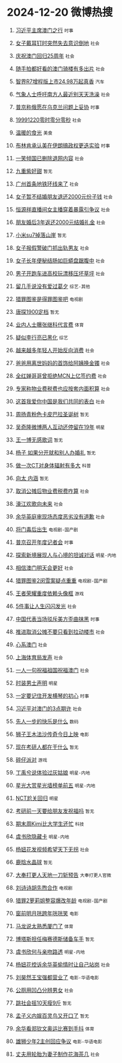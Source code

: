 # 2024-12-20 微博热搜 
1. [习近平主席澳门之行](https://m.weibo.cn/search?containerid=100103type%3D1%26t%3D10%26q%3D%23%E4%B9%A0%E8%BF%91%E5%B9%B3%E4%B8%BB%E5%B8%AD%E6%BE%B3%E9%97%A8%E4%B9%8B%E8%A1%8C%23&stream_entry_id=51&isnewpage=1&extparam=seat%3D1%26pos%3D0%26q%3D%2523%25E4%25B9%25A0%25E8%25BF%2591%25E5%25B9%25B3%25E4%25B8%25BB%25E5%25B8%25AD%25E6%25BE%25B3%25E9%2597%25A8%25E4%25B9%258B%25E8%25A1%258C%2523%26dgr%3D0%26filter_type%3Drealtimehot%26stream_entry_id%3D51%26c_type%3D51%26cate%3D10103%26display_time%3D1734642300%26pre_seqid%3D17346423001190388211969) `时事` 

2. [女子戴耳钉时突然失去意识倒地](https://m.weibo.cn/search?containerid=100103type%3D1%26t%3D10%26q%3D%23%E5%A5%B3%E5%AD%90%E6%88%B4%E8%80%B3%E9%92%89%E6%97%B6%E7%AA%81%E7%84%B6%E5%A4%B1%E5%8E%BB%E6%84%8F%E8%AF%86%E5%80%92%E5%9C%B0%23&stream_entry_id=31&isnewpage=1&extparam=seat%3D1%26cate%3D5001%26realpos%3D1%26stream_entry_id%3D31%26flag%3D2%26lcate%3D5001%26q%3D%2523%25E5%25A5%25B3%25E5%25AD%2590%25E6%2588%25B4%25E8%2580%25B3%25E9%2592%2589%25E6%2597%25B6%25E7%25AA%2581%25E7%2584%25B6%25E5%25A4%25B1%25E5%258E%25BB%25E6%2584%258F%25E8%25AF%2586%25E5%2580%2592%25E5%259C%25B0%2523%26dgr%3D0%26filter_type%3Drealtimehot%26pos%3D0%26c_type%3D31%26band_rank%3D1%26display_time%3D1734642300%26pre_seqid%3D17346423001190388211969) `社会` 

3. [庆祝澳门回归25周年](https://m.weibo.cn/search?containerid=100103type%3D1%26t%3D10%26q%3D%23%E5%BA%86%E7%A5%9D%E6%BE%B3%E9%97%A8%E5%9B%9E%E5%BD%9225%E5%91%A8%E5%B9%B4%23&stream_entry_id=31&isnewpage=1&extparam=seat%3D1%26cate%3D5001%26realpos%3D2%26stream_entry_id%3D31%26flag%3D0%26lcate%3D5001%26q%3D%2523%25E5%25BA%2586%25E7%25A5%259D%25E6%25BE%25B3%25E9%2597%25A8%25E5%259B%259E%25E5%25BD%259225%25E5%2591%25A8%25E5%25B9%25B4%2523%26dgr%3D0%26filter_type%3Drealtimehot%26pos%3D1%26c_type%3D31%26band_rank%3D2%26display_time%3D1734642300%26pre_seqid%3D17346423001190388211969) `社会` 

4. [随手拍都好看的澳门骑楼有多出片](https://m.weibo.cn/search?containerid=100103type%3D1%26t%3D10%26q%3D%23%E9%9A%8F%E6%89%8B%E6%8B%8D%E9%83%BD%E5%A5%BD%E7%9C%8B%E7%9A%84%E6%BE%B3%E9%97%A8%E9%AA%91%E6%A5%BC%E6%9C%89%E5%A4%9A%E5%87%BA%E7%89%87%23&stream_entry_id=31&isnewpage=1&extparam=seat%3D1%26cate%3D5001%26realpos%3D3%26stream_entry_id%3D31%26flag%3D0%26lcate%3D5001%26q%3D%2523%25E9%259A%258F%25E6%2589%258B%25E6%258B%258D%25E9%2583%25BD%25E5%25A5%25BD%25E7%259C%258B%25E7%259A%2584%25E6%25BE%25B3%25E9%2597%25A8%25E9%25AA%2591%25E6%25A5%25BC%25E6%259C%2589%25E5%25A4%259A%25E5%2587%25BA%25E7%2589%2587%2523%26dgr%3D0%26filter_type%3Drealtimehot%26pos%3D2%26c_type%3D31%26band_rank%3D3%26display_time%3D1734642300%26pre_seqid%3D17346423001190388211969) `社会` 

5. [智界R7增程版上市24.98万起真香](https://m.weibo.cn/search?containerid=100103type%3D1%26t%3D10%26q%3D%23%E6%99%BA%E7%95%8CR7%E5%A2%9E%E7%A8%8B%E7%89%88%E4%B8%8A%E5%B8%8224.98%E4%B8%87%E8%B5%B7%E7%9C%9F%E9%A6%99%23&stream_entry_id=31&isnewpage=1&extparam=seat%3D1%26cate%3D5001%26stream_entry_id%3D31%26pos%3D3%26lcate%3D5001%26topic_ad%3D1%26filter_type%3Drealtimehot%26q%3D%2523%25E6%2599%25BA%25E7%2595%258CR7%25E5%25A2%259E%25E7%25A8%258B%25E7%2589%2588%25E4%25B8%258A%25E5%25B8%258224.98%25E4%25B8%2587%25E8%25B5%25B7%25E7%259C%259F%25E9%25A6%2599%2523%26dgr%3D0%26is_ad_pos%3D1%26adid%3D269317%26c_type%3D31%26band_rank%3D4%26display_time%3D1734642300%26pre_seqid%3D17346423001190388211969) `汽车` 

6. [气象人士呼吁南方人最近别天天洗澡](https://m.weibo.cn/search?containerid=100103type%3D1%26t%3D10%26q%3D%23%E6%B0%94%E8%B1%A1%E4%BA%BA%E5%A3%AB%E5%91%BC%E5%90%81%E5%8D%97%E6%96%B9%E4%BA%BA%E6%9C%80%E8%BF%91%E5%88%AB%E5%A4%A9%E5%A4%A9%E6%B4%97%E6%BE%A1%23&stream_entry_id=31&isnewpage=1&extparam=seat%3D1%26cate%3D5001%26realpos%3D4%26stream_entry_id%3D31%26flag%3D0%26lcate%3D5001%26q%3D%2523%25E6%25B0%2594%25E8%25B1%25A1%25E4%25BA%25BA%25E5%25A3%25AB%25E5%2591%25BC%25E5%2590%2581%25E5%258D%2597%25E6%2596%25B9%25E4%25BA%25BA%25E6%259C%2580%25E8%25BF%2591%25E5%2588%25AB%25E5%25A4%25A9%25E5%25A4%25A9%25E6%25B4%2597%25E6%25BE%25A1%2523%26dgr%3D0%26filter_type%3Drealtimehot%26pos%3D4%26c_type%3D31%26band_rank%3D4%26display_time%3D1734642300%26pre_seqid%3D17346423001190388211969) `社会` 

7. [普京称俄愿在乌克兰问题上妥协](https://m.weibo.cn/search?containerid=100103type%3D1%26t%3D10%26q%3D%23%E6%99%AE%E4%BA%AC%E7%A7%B0%E4%BF%84%E6%84%BF%E5%9C%A8%E4%B9%8C%E5%85%8B%E5%85%B0%E9%97%AE%E9%A2%98%E4%B8%8A%E5%A6%A5%E5%8D%8F%23&stream_entry_id=31&isnewpage=1&extparam=seat%3D1%26cate%3D5001%26realpos%3D5%26stream_entry_id%3D31%26flag%3D0%26lcate%3D5001%26q%3D%2523%25E6%2599%25AE%25E4%25BA%25AC%25E7%25A7%25B0%25E4%25BF%2584%25E6%2584%25BF%25E5%259C%25A8%25E4%25B9%258C%25E5%2585%258B%25E5%2585%25B0%25E9%2597%25AE%25E9%25A2%2598%25E4%25B8%258A%25E5%25A6%25A5%25E5%258D%258F%2523%26dgr%3D0%26filter_type%3Drealtimehot%26pos%3D5%26c_type%3D31%26band_rank%3D5%26display_time%3D1734642300%26pre_seqid%3D17346423001190388211969) `时事` 

8. [19991220零时零分零秒](https://m.weibo.cn/search?containerid=100103type%3D1%26t%3D10%26q%3D%2319991220%E9%9B%B6%E6%97%B6%E9%9B%B6%E5%88%86%E9%9B%B6%E7%A7%92%23&stream_entry_id=31&isnewpage=1&extparam=seat%3D1%26cate%3D5001%26realpos%3D6%26stream_entry_id%3D31%26flag%3D0%26lcate%3D5001%26q%3D%252319991220%25E9%259B%25B6%25E6%2597%25B6%25E9%259B%25B6%25E5%2588%2586%25E9%259B%25B6%25E7%25A7%2592%2523%26dgr%3D0%26filter_type%3Drealtimehot%26pos%3D6%26c_type%3D31%26band_rank%3D6%26display_time%3D1734642300%26pre_seqid%3D17346423001190388211969) `社会` 

9. [温暖的食光](https://m.weibo.cn/search?containerid=100103type%3D1%26t%3D10%26q%3D%23%E6%B8%A9%E6%9A%96%E7%9A%84%E9%A3%9F%E5%85%89%23&stream_entry_id=31&isnewpage=1&extparam=seat%3D1%26cate%3D5001%26stream_entry_id%3D31%26pos%3D7%26lcate%3D5001%26topic_ad%3D1%26filter_type%3Drealtimehot%26q%3D%2523%25E6%25B8%25A9%25E6%259A%2596%25E7%259A%2584%25E9%25A3%259F%25E5%2585%2589%2523%26dgr%3D0%26is_ad_pos%3D1%26adid%3D269122%26c_type%3D31%26band_rank%3D7%26display_time%3D1734642300%26pre_seqid%3D17346423001190388211969) `美食` 

10. [布林肯承认美在伊朗搞政权更迭实验](https://m.weibo.cn/search?containerid=100103type%3D1%26t%3D10%26q%3D%23%E5%B8%83%E6%9E%97%E8%82%AF%E6%89%BF%E8%AE%A4%E7%BE%8E%E5%9C%A8%E4%BC%8A%E6%9C%97%E6%90%9E%E6%94%BF%E6%9D%83%E6%9B%B4%E8%BF%AD%E5%AE%9E%E9%AA%8C%23&stream_entry_id=31&isnewpage=1&extparam=seat%3D1%26cate%3D5001%26realpos%3D7%26stream_entry_id%3D31%26flag%3D1%26lcate%3D5001%26q%3D%2523%25E5%25B8%2583%25E6%259E%2597%25E8%2582%25AF%25E6%2589%25BF%25E8%25AE%25A4%25E7%25BE%258E%25E5%259C%25A8%25E4%25BC%258A%25E6%259C%2597%25E6%2590%259E%25E6%2594%25BF%25E6%259D%2583%25E6%259B%25B4%25E8%25BF%25AD%25E5%25AE%259E%25E9%25AA%258C%2523%26dgr%3D0%26filter_type%3Drealtimehot%26pos%3D8%26c_type%3D31%26band_rank%3D7%26display_time%3D1734642300%26pre_seqid%3D17346423001190388211969) `时事` 

11. [一笑倾国已删除退网内容](https://m.weibo.cn/search?containerid=100103type%3D1%26t%3D10%26q%3D%23%E4%B8%80%E7%AC%91%E5%80%BE%E5%9B%BD%E5%B7%B2%E5%88%A0%E9%99%A4%E9%80%80%E7%BD%91%E5%86%85%E5%AE%B9%23&stream_entry_id=31&isnewpage=1&extparam=seat%3D1%26cate%3D5001%26realpos%3D8%26stream_entry_id%3D31%26flag%3D2%26lcate%3D5001%26q%3D%2523%25E4%25B8%2580%25E7%25AC%2591%25E5%2580%25BE%25E5%259B%25BD%25E5%25B7%25B2%25E5%2588%25A0%25E9%2599%25A4%25E9%2580%2580%25E7%25BD%2591%25E5%2586%2585%25E5%25AE%25B9%2523%26dgr%3D0%26filter_type%3Drealtimehot%26pos%3D9%26c_type%3D31%26band_rank%3D8%26display_time%3D1734642300%26pre_seqid%3D17346423001190388211969) `社会` 

12. [九重紫好甜](https://m.weibo.cn/search?containerid=100103type%3D1%26t%3D10%26q%3D%E4%B9%9D%E9%87%8D%E7%B4%AB%E5%A5%BD%E7%94%9C&stream_entry_id=31&isnewpage=1&extparam=seat%3D1%26cate%3D5001%26realpos%3D9%26stream_entry_id%3D31%26flag%3D0%26lcate%3D5001%26q%3D%25E4%25B9%259D%25E9%2587%258D%25E7%25B4%25AB%25E5%25A5%25BD%25E7%2594%259C%26dgr%3D0%26filter_type%3Drealtimehot%26pos%3D10%26c_type%3D31%26band_rank%3D9%26display_time%3D1734642300%26pre_seqid%3D17346423001190388211969) `暂无` 

13. [广州首条地铁环线来了](https://m.weibo.cn/search?containerid=100103type%3D1%26t%3D10%26q%3D%23%E5%B9%BF%E5%B7%9E%E9%A6%96%E6%9D%A1%E5%9C%B0%E9%93%81%E7%8E%AF%E7%BA%BF%E6%9D%A5%E4%BA%86%23&stream_entry_id=31&isnewpage=1&extparam=seat%3D1%26cate%3D5001%26realpos%3D10%26stream_entry_id%3D31%26flag%3D1%26lcate%3D5001%26q%3D%2523%25E5%25B9%25BF%25E5%25B7%259E%25E9%25A6%2596%25E6%259D%25A1%25E5%259C%25B0%25E9%2593%2581%25E7%258E%25AF%25E7%25BA%25BF%25E6%259D%25A5%25E4%25BA%2586%2523%26dgr%3D0%26filter_type%3Drealtimehot%26pos%3D11%26c_type%3D31%26band_rank%3D10%26display_time%3D1734642300%26pre_seqid%3D17346423001190388211969) `社会` 

14. [女子暂不结婚朋友退还2000元份子钱](https://m.weibo.cn/search?containerid=100103type%3D1%26t%3D10%26q%3D%23%E5%A5%B3%E5%AD%90%E6%9A%82%E4%B8%8D%E7%BB%93%E5%A9%9A%E6%9C%8B%E5%8F%8B%E9%80%80%E8%BF%982000%E5%85%83%E4%BB%BD%E5%AD%90%E9%92%B1%23&stream_entry_id=31&isnewpage=1&extparam=seat%3D1%26cate%3D5001%26realpos%3D11%26stream_entry_id%3D31%26flag%3D0%26lcate%3D5001%26q%3D%2523%25E5%25A5%25B3%25E5%25AD%2590%25E6%259A%2582%25E4%25B8%258D%25E7%25BB%2593%25E5%25A9%259A%25E6%259C%258B%25E5%258F%258B%25E9%2580%2580%25E8%25BF%25982000%25E5%2585%2583%25E4%25BB%25BD%25E5%25AD%2590%25E9%2592%25B1%2523%26dgr%3D0%26filter_type%3Drealtimehot%26pos%3D12%26c_type%3D31%26band_rank%3D11%26display_time%3D1734642300%26pre_seqid%3D17346423001190388211969) `社会` 

15. [恒源祥直播间女主播穿着暴露引争议](https://m.weibo.cn/search?containerid=100103type%3D1%26t%3D10%26q%3D%23%E6%81%92%E6%BA%90%E7%A5%A5%E7%9B%B4%E6%92%AD%E9%97%B4%E5%A5%B3%E4%B8%BB%E6%92%AD%E7%A9%BF%E7%9D%80%E6%9A%B4%E9%9C%B2%E5%BC%95%E4%BA%89%E8%AE%AE%23&stream_entry_id=31&isnewpage=1&extparam=seat%3D1%26cate%3D5001%26realpos%3D12%26stream_entry_id%3D31%26flag%3D0%26lcate%3D5001%26q%3D%2523%25E6%2581%2592%25E6%25BA%2590%25E7%25A5%25A5%25E7%259B%25B4%25E6%2592%25AD%25E9%2597%25B4%25E5%25A5%25B3%25E4%25B8%25BB%25E6%2592%25AD%25E7%25A9%25BF%25E7%259D%2580%25E6%259A%25B4%25E9%259C%25B2%25E5%25BC%2595%25E4%25BA%2589%25E8%25AE%25AE%2523%26dgr%3D0%26filter_type%3Drealtimehot%26pos%3D13%26c_type%3D31%26band_rank%3D12%26display_time%3D1734642300%26pre_seqid%3D17346423001190388211969) `社会` 

16. [朋友婚后3年返还2000元结婚礼金](https://m.weibo.cn/search?containerid=100103type%3D1%26t%3D10%26q%3D%23%E6%9C%8B%E5%8F%8B%E5%A9%9A%E5%90%8E3%E5%B9%B4%E8%BF%94%E8%BF%982000%E5%85%83%E7%BB%93%E5%A9%9A%E7%A4%BC%E9%87%91%23&stream_entry_id=31&isnewpage=1&extparam=seat%3D1%26cate%3D5001%26realpos%3D13%26stream_entry_id%3D31%26flag%3D0%26lcate%3D5001%26q%3D%2523%25E6%259C%258B%25E5%258F%258B%25E5%25A9%259A%25E5%2590%258E3%25E5%25B9%25B4%25E8%25BF%2594%25E8%25BF%25982000%25E5%2585%2583%25E7%25BB%2593%25E5%25A9%259A%25E7%25A4%25BC%25E9%2587%2591%2523%26dgr%3D0%26filter_type%3Drealtimehot%26pos%3D14%26c_type%3D31%26band_rank%3D13%26display_time%3D1734642300%26pre_seqid%3D17346423001190388211969) `社会` 

17. [小米su7掉落山崖](https://m.weibo.cn/search?containerid=100103type%3D1%26t%3D10%26q%3D%E5%B0%8F%E7%B1%B3su7%E6%8E%89%E8%90%BD%E5%B1%B1%E5%B4%96&stream_entry_id=31&isnewpage=1&extparam=seat%3D1%26cate%3D5001%26realpos%3D14%26stream_entry_id%3D31%26flag%3D0%26lcate%3D5001%26q%3D%25E5%25B0%258F%25E7%25B1%25B3su7%25E6%258E%2589%25E8%2590%25BD%25E5%25B1%25B1%25E5%25B4%2596%26dgr%3D0%26filter_type%3Drealtimehot%26pos%3D15%26c_type%3D31%26band_rank%3D14%26display_time%3D1734642300%26pre_seqid%3D17346423001190388211969) `暂无` 

18. [女子报假警破门抓出轨男友](https://m.weibo.cn/search?containerid=100103type%3D1%26t%3D10%26q%3D%23%E5%A5%B3%E5%AD%90%E6%8A%A5%E5%81%87%E8%AD%A6%E7%A0%B4%E9%97%A8%E6%8A%93%E5%87%BA%E8%BD%A8%E7%94%B7%E5%8F%8B%23&stream_entry_id=31&isnewpage=1&extparam=seat%3D1%26cate%3D5001%26realpos%3D15%26stream_entry_id%3D31%26flag%3D0%26lcate%3D5001%26q%3D%2523%25E5%25A5%25B3%25E5%25AD%2590%25E6%258A%25A5%25E5%2581%2587%25E8%25AD%25A6%25E7%25A0%25B4%25E9%2597%25A8%25E6%258A%2593%25E5%2587%25BA%25E8%25BD%25A8%25E7%2594%25B7%25E5%258F%258B%2523%26dgr%3D0%26filter_type%3Drealtimehot%26pos%3D16%26c_type%3D31%26band_rank%3D15%26display_time%3D1734642300%26pre_seqid%3D17346423001190388211969) `社会` 

19. [女子长年便秘结肠如巨蟒盘踞腹中](https://m.weibo.cn/search?containerid=100103type%3D1%26t%3D10%26q%3D%23%E5%A5%B3%E5%AD%90%E9%95%BF%E5%B9%B4%E4%BE%BF%E7%A7%98%E7%BB%93%E8%82%A0%E5%A6%82%E5%B7%A8%E8%9F%92%E7%9B%98%E8%B8%9E%E8%85%B9%E4%B8%AD%23&stream_entry_id=31&isnewpage=1&extparam=seat%3D1%26cate%3D5001%26realpos%3D16%26stream_entry_id%3D31%26flag%3D0%26lcate%3D5001%26q%3D%2523%25E5%25A5%25B3%25E5%25AD%2590%25E9%2595%25BF%25E5%25B9%25B4%25E4%25BE%25BF%25E7%25A7%2598%25E7%25BB%2593%25E8%2582%25A0%25E5%25A6%2582%25E5%25B7%25A8%25E8%259F%2592%25E7%259B%2598%25E8%25B8%259E%25E8%2585%25B9%25E4%25B8%25AD%2523%26dgr%3D0%26filter_type%3Drealtimehot%26pos%3D17%26c_type%3D31%26band_rank%3D16%26display_time%3D1734642300%26pre_seqid%3D17346423001190388211969) `社会` 

20. [男子开跑车进高校玩漂移压坏草坪](https://m.weibo.cn/search?containerid=100103type%3D1%26t%3D10%26q%3D%23%E7%94%B7%E5%AD%90%E5%BC%80%E8%B7%91%E8%BD%A6%E8%BF%9B%E9%AB%98%E6%A0%A1%E7%8E%A9%E6%BC%82%E7%A7%BB%E5%8E%8B%E5%9D%8F%E8%8D%89%E5%9D%AA%23&stream_entry_id=31&isnewpage=1&extparam=seat%3D1%26cate%3D5001%26realpos%3D17%26stream_entry_id%3D31%26flag%3D0%26lcate%3D5001%26q%3D%2523%25E7%2594%25B7%25E5%25AD%2590%25E5%25BC%2580%25E8%25B7%2591%25E8%25BD%25A6%25E8%25BF%259B%25E9%25AB%2598%25E6%25A0%25A1%25E7%258E%25A9%25E6%25BC%2582%25E7%25A7%25BB%25E5%258E%258B%25E5%259D%258F%25E8%258D%2589%25E5%259D%25AA%2523%26dgr%3D0%26filter_type%3Drealtimehot%26pos%3D18%26c_type%3D31%26band_rank%3D17%26display_time%3D1734642300%26pre_seqid%3D17346423001190388211969) `社会` 

21. [留几手说没有爱过葛夕](https://m.weibo.cn/search?containerid=100103type%3D1%26t%3D10%26q%3D%23%E7%95%99%E5%87%A0%E6%89%8B%E8%AF%B4%E6%B2%A1%E6%9C%89%E7%88%B1%E8%BF%87%E8%91%9B%E5%A4%95%23&stream_entry_id=31&isnewpage=1&extparam=seat%3D1%26cate%3D5001%26realpos%3D18%26stream_entry_id%3D31%26flag%3D0%26lcate%3D5001%26q%3D%2523%25E7%2595%2599%25E5%2587%25A0%25E6%2589%258B%25E8%25AF%25B4%25E6%25B2%25A1%25E6%259C%2589%25E7%2588%25B1%25E8%25BF%2587%25E8%2591%259B%25E5%25A4%2595%2523%26dgr%3D0%26filter_type%3Drealtimehot%26pos%3D19%26c_type%3D31%26band_rank%3D18%26display_time%3D1734642300%26pre_seqid%3D17346423001190388211969) `综艺-其他` 

22. [猎罪图鉴是得罪图鉴吧](https://m.weibo.cn/search?containerid=100103type%3D1%26t%3D10%26q%3D%E7%8C%8E%E7%BD%AA%E5%9B%BE%E9%89%B4%E6%98%AF%E5%BE%97%E7%BD%AA%E5%9B%BE%E9%89%B4%E5%90%A7&stream_entry_id=31&isnewpage=1&extparam=seat%3D1%26cate%3D5001%26realpos%3D19%26stream_entry_id%3D31%26flag%3D0%26lcate%3D5001%26q%3D%25E7%258C%258E%25E7%25BD%25AA%25E5%259B%25BE%25E9%2589%25B4%25E6%2598%25AF%25E5%25BE%2597%25E7%25BD%25AA%25E5%259B%25BE%25E9%2589%25B4%25E5%2590%25A7%26dgr%3D0%26filter_type%3Drealtimehot%26pos%3D20%26c_type%3D31%26band_rank%3D19%26display_time%3D1734642300%26pre_seqid%3D17346423001190388211969) `电视剧` 

23. [唐探1900定档](https://m.weibo.cn/search?containerid=100103type%3D1%26t%3D10%26q%3D%E5%94%90%E6%8E%A21900%E5%AE%9A%E6%A1%A3&stream_entry_id=31&isnewpage=1&extparam=seat%3D1%26cate%3D5001%26realpos%3D20%26stream_entry_id%3D31%26flag%3D0%26lcate%3D5001%26q%3D%25E5%2594%2590%25E6%258E%25A21900%25E5%25AE%259A%25E6%25A1%25A3%26dgr%3D0%26filter_type%3Drealtimehot%26pos%3D21%26c_type%3D31%26band_rank%3D20%26display_time%3D1734642300%26pre_seqid%3D17346423001190388211969) `暂无` 

24. [业内人士曝张继科代言费](https://m.weibo.cn/search?containerid=100103type%3D1%26t%3D10%26q%3D%23%E4%B8%9A%E5%86%85%E4%BA%BA%E5%A3%AB%E6%9B%9D%E5%BC%A0%E7%BB%A7%E7%A7%91%E4%BB%A3%E8%A8%80%E8%B4%B9%23&stream_entry_id=31&isnewpage=1&extparam=seat%3D1%26cate%3D5001%26realpos%3D21%26stream_entry_id%3D31%26flag%3D2%26lcate%3D5001%26q%3D%2523%25E4%25B8%259A%25E5%2586%2585%25E4%25BA%25BA%25E5%25A3%25AB%25E6%259B%259D%25E5%25BC%25A0%25E7%25BB%25A7%25E7%25A7%2591%25E4%25BB%25A3%25E8%25A8%2580%25E8%25B4%25B9%2523%26dgr%3D0%26filter_type%3Drealtimehot%26pos%3D22%26c_type%3D31%26band_rank%3D21%26display_time%3D1734642300%26pre_seqid%3D17346423001190388211969) `体育` 

25. [疑似李行亮已黑化](https://m.weibo.cn/search?containerid=100103type%3D1%26t%3D10%26q%3D%23%E7%96%91%E4%BC%BC%E6%9D%8E%E8%A1%8C%E4%BA%AE%E5%B7%B2%E9%BB%91%E5%8C%96%23&stream_entry_id=31&isnewpage=1&extparam=seat%3D1%26cate%3D5001%26realpos%3D22%26stream_entry_id%3D31%26flag%3D2%26lcate%3D5001%26q%3D%2523%25E7%2596%2591%25E4%25BC%25BC%25E6%259D%258E%25E8%25A1%258C%25E4%25BA%25AE%25E5%25B7%25B2%25E9%25BB%2591%25E5%258C%2596%2523%26dgr%3D0%26filter_type%3Drealtimehot%26pos%3D23%26c_type%3D31%26band_rank%3D22%26display_time%3D1734642300%26pre_seqid%3D17346423001190388211969) `综艺` 

26. [越来越多年轻人开始反向消费](https://m.weibo.cn/search?containerid=100103type%3D1%26t%3D10%26q%3D%23%E8%B6%8A%E6%9D%A5%E8%B6%8A%E5%A4%9A%E5%B9%B4%E8%BD%BB%E4%BA%BA%E5%BC%80%E5%A7%8B%E5%8F%8D%E5%90%91%E6%B6%88%E8%B4%B9%23&stream_entry_id=31&isnewpage=1&extparam=seat%3D1%26cate%3D5001%26realpos%3D23%26stream_entry_id%3D31%26flag%3D0%26lcate%3D5001%26q%3D%2523%25E8%25B6%258A%25E6%259D%25A5%25E8%25B6%258A%25E5%25A4%259A%25E5%25B9%25B4%25E8%25BD%25BB%25E4%25BA%25BA%25E5%25BC%2580%25E5%25A7%258B%25E5%258F%258D%25E5%2590%2591%25E6%25B6%2588%25E8%25B4%25B9%2523%26dgr%3D0%26filter_type%3Drealtimehot%26pos%3D24%26c_type%3D31%26band_rank%3D23%26display_time%3D1734642300%26pre_seqid%3D17346423001190388211969) `社会` 

27. [爸爸用离世妈妈的首饰给阿姨换金镯](https://m.weibo.cn/search?containerid=100103type%3D1%26t%3D10%26q%3D%23%E7%88%B8%E7%88%B8%E7%94%A8%E7%A6%BB%E4%B8%96%E5%A6%88%E5%A6%88%E7%9A%84%E9%A6%96%E9%A5%B0%E7%BB%99%E9%98%BF%E5%A7%A8%E6%8D%A2%E9%87%91%E9%95%AF%23&stream_entry_id=31&isnewpage=1&extparam=seat%3D1%26cate%3D5001%26realpos%3D24%26stream_entry_id%3D31%26flag%3D0%26lcate%3D5001%26q%3D%2523%25E7%2588%25B8%25E7%2588%25B8%25E7%2594%25A8%25E7%25A6%25BB%25E4%25B8%2596%25E5%25A6%2588%25E5%25A6%2588%25E7%259A%2584%25E9%25A6%2596%25E9%25A5%25B0%25E7%25BB%2599%25E9%2598%25BF%25E5%25A7%25A8%25E6%258D%25A2%25E9%2587%2591%25E9%2595%25AF%2523%26dgr%3D0%26filter_type%3Drealtimehot%26pos%3D25%26c_type%3D31%26band_rank%3D24%26display_time%3D1734642300%26pre_seqid%3D17346423001190388211969) `社会` 

28. [全红婵哥哥曾拒绝MCN上亿签约费](https://m.weibo.cn/search?containerid=100103type%3D1%26t%3D10%26q%3D%23%E5%85%A8%E7%BA%A2%E5%A9%B5%E5%93%A5%E5%93%A5%E6%9B%BE%E6%8B%92%E7%BB%9DMCN%E4%B8%8A%E4%BA%BF%E7%AD%BE%E7%BA%A6%E8%B4%B9%23&stream_entry_id=31&isnewpage=1&extparam=seat%3D1%26cate%3D5001%26realpos%3D25%26stream_entry_id%3D31%26flag%3D0%26lcate%3D5001%26q%3D%2523%25E5%2585%25A8%25E7%25BA%25A2%25E5%25A9%25B5%25E5%2593%25A5%25E5%2593%25A5%25E6%259B%25BE%25E6%258B%2592%25E7%25BB%259DMCN%25E4%25B8%258A%25E4%25BA%25BF%25E7%25AD%25BE%25E7%25BA%25A6%25E8%25B4%25B9%2523%26dgr%3D0%26filter_type%3Drealtimehot%26pos%3D26%26c_type%3D31%26band_rank%3D25%26display_time%3D1734642300%26pre_seqid%3D17346423001190388211969) `社会` 

29. [专家称物业费税费也应按套内面积算](https://m.weibo.cn/search?containerid=100103type%3D1%26t%3D10%26q%3D%23%E4%B8%93%E5%AE%B6%E7%A7%B0%E7%89%A9%E4%B8%9A%E8%B4%B9%E7%A8%8E%E8%B4%B9%E4%B9%9F%E5%BA%94%E6%8C%89%E5%A5%97%E5%86%85%E9%9D%A2%E7%A7%AF%E7%AE%97%23&stream_entry_id=31&isnewpage=1&extparam=seat%3D1%26cate%3D5001%26realpos%3D26%26stream_entry_id%3D31%26flag%3D0%26lcate%3D5001%26q%3D%2523%25E4%25B8%2593%25E5%25AE%25B6%25E7%25A7%25B0%25E7%2589%25A9%25E4%25B8%259A%25E8%25B4%25B9%25E7%25A8%258E%25E8%25B4%25B9%25E4%25B9%259F%25E5%25BA%2594%25E6%258C%2589%25E5%25A5%2597%25E5%2586%2585%25E9%259D%25A2%25E7%25A7%25AF%25E7%25AE%2597%2523%26dgr%3D0%26filter_type%3Drealtimehot%26pos%3D27%26c_type%3D31%26band_rank%3D26%26display_time%3D1734642300%26pre_seqid%3D17346423001190388211969) `社会` 

30. [这首我爱你中国是我们共同的表白](https://m.weibo.cn/search?containerid=100103type%3D1%26t%3D10%26q%3D%23%E8%BF%99%E9%A6%96%E6%88%91%E7%88%B1%E4%BD%A0%E4%B8%AD%E5%9B%BD%E6%98%AF%E6%88%91%E4%BB%AC%E5%85%B1%E5%90%8C%E7%9A%84%E8%A1%A8%E7%99%BD%23&stream_entry_id=31&isnewpage=1&extparam=seat%3D1%26cate%3D5001%26realpos%3D27%26stream_entry_id%3D31%26flag%3D0%26lcate%3D5001%26q%3D%2523%25E8%25BF%2599%25E9%25A6%2596%25E6%2588%2591%25E7%2588%25B1%25E4%25BD%25A0%25E4%25B8%25AD%25E5%259B%25BD%25E6%2598%25AF%25E6%2588%2591%25E4%25BB%25AC%25E5%2585%25B1%25E5%2590%258C%25E7%259A%2584%25E8%25A1%25A8%25E7%2599%25BD%2523%26dgr%3D0%26filter_type%3Drealtimehot%26pos%3D28%26c_type%3D31%26band_rank%3D27%26display_time%3D1734642300%26pre_seqid%3D17346423001190388211969) `社会` 

31. [周扬青粉色卡皮巴拉圣诞树](https://m.weibo.cn/search?containerid=100103type%3D1%26t%3D10%26q%3D%E5%91%A8%E6%89%AC%E9%9D%92%E7%B2%89%E8%89%B2%E5%8D%A1%E7%9A%AE%E5%B7%B4%E6%8B%89%E5%9C%A3%E8%AF%9E%E6%A0%91&stream_entry_id=31&isnewpage=1&extparam=seat%3D1%26cate%3D5001%26realpos%3D28%26stream_entry_id%3D31%26flag%3D0%26lcate%3D5001%26q%3D%25E5%2591%25A8%25E6%2589%25AC%25E9%259D%2592%25E7%25B2%2589%25E8%2589%25B2%25E5%258D%25A1%25E7%259A%25AE%25E5%25B7%25B4%25E6%258B%2589%25E5%259C%25A3%25E8%25AF%259E%25E6%25A0%2591%26dgr%3D0%26filter_type%3Drealtimehot%26pos%3D29%26c_type%3D31%26band_rank%3D28%26display_time%3D1734642300%26pre_seqid%3D17346423001190388211969) `暂无` 

32. [吴奇隆微博两人互动还停留在19年](https://m.weibo.cn/search?containerid=100103type%3D1%26t%3D10%26q%3D%23%E5%90%B4%E5%A5%87%E9%9A%86%E5%BE%AE%E5%8D%9A%E4%B8%A4%E4%BA%BA%E4%BA%92%E5%8A%A8%E8%BF%98%E5%81%9C%E7%95%99%E5%9C%A819%E5%B9%B4%23&stream_entry_id=31&isnewpage=1&extparam=seat%3D1%26cate%3D5001%26realpos%3D29%26stream_entry_id%3D31%26flag%3D0%26lcate%3D5001%26q%3D%2523%25E5%2590%25B4%25E5%25A5%2587%25E9%259A%2586%25E5%25BE%25AE%25E5%258D%259A%25E4%25B8%25A4%25E4%25BA%25BA%25E4%25BA%2592%25E5%258A%25A8%25E8%25BF%2598%25E5%2581%259C%25E7%2595%2599%25E5%259C%25A819%25E5%25B9%25B4%2523%26dgr%3D0%26filter_type%3Drealtimehot%26pos%3D30%26c_type%3D31%26band_rank%3D29%26display_time%3D1734642300%26pre_seqid%3D17346423001190388211969) `明星` 

33. [王一博无感歌词](https://m.weibo.cn/search?containerid=100103type%3D1%26t%3D10%26q%3D%E7%8E%8B%E4%B8%80%E5%8D%9A%E6%97%A0%E6%84%9F%E6%AD%8C%E8%AF%8D&stream_entry_id=31&isnewpage=1&extparam=seat%3D1%26cate%3D5001%26realpos%3D30%26stream_entry_id%3D31%26flag%3D0%26lcate%3D5001%26q%3D%25E7%258E%258B%25E4%25B8%2580%25E5%258D%259A%25E6%2597%25A0%25E6%2584%259F%25E6%25AD%258C%25E8%25AF%258D%26dgr%3D0%26filter_type%3Drealtimehot%26pos%3D31%26c_type%3D31%26band_rank%3D30%26display_time%3D1734642300%26pre_seqid%3D17346423001190388211969) `暂无` 

34. [杨子 如果分开就和别人办婚礼](https://m.weibo.cn/search?containerid=100103type%3D1%26t%3D10%26q%3D%E6%9D%A8%E5%AD%90+%E5%A6%82%E6%9E%9C%E5%88%86%E5%BC%80%E5%B0%B1%E5%92%8C%E5%88%AB%E4%BA%BA%E5%8A%9E%E5%A9%9A%E7%A4%BC&stream_entry_id=31&isnewpage=1&extparam=seat%3D1%26cate%3D5001%26realpos%3D31%26stream_entry_id%3D31%26flag%3D0%26lcate%3D5001%26q%3D%25E6%259D%25A8%25E5%25AD%2590%2520%25E5%25A6%2582%25E6%259E%259C%25E5%2588%2586%25E5%25BC%2580%25E5%25B0%25B1%25E5%2592%258C%25E5%2588%25AB%25E4%25BA%25BA%25E5%258A%259E%25E5%25A9%259A%25E7%25A4%25BC%26dgr%3D0%26filter_type%3Drealtimehot%26pos%3D32%26c_type%3D31%26band_rank%3D31%26display_time%3D1734642300%26pre_seqid%3D17346423001190388211969) `暂无` 

35. [做一次CT对身体辐射有多大](https://m.weibo.cn/search?containerid=100103type%3D1%26t%3D10%26q%3D%23%E5%81%9A%E4%B8%80%E6%AC%A1CT%E5%AF%B9%E8%BA%AB%E4%BD%93%E8%BE%90%E5%B0%84%E6%9C%89%E5%A4%9A%E5%A4%A7%23&stream_entry_id=31&isnewpage=1&extparam=seat%3D1%26cate%3D5001%26realpos%3D32%26stream_entry_id%3D31%26flag%3D0%26lcate%3D5001%26q%3D%2523%25E5%2581%259A%25E4%25B8%2580%25E6%25AC%25A1CT%25E5%25AF%25B9%25E8%25BA%25AB%25E4%25BD%2593%25E8%25BE%2590%25E5%25B0%2584%25E6%259C%2589%25E5%25A4%259A%25E5%25A4%25A7%2523%26dgr%3D0%26filter_type%3Drealtimehot%26pos%3D33%26c_type%3D31%26band_rank%3D32%26display_time%3D1734642300%26pre_seqid%3D17346423001190388211969) `科普` 

36. [向太 内涵](https://m.weibo.cn/search?containerid=100103type%3D1%26t%3D10%26q%3D%E5%90%91%E5%A4%AA+%E5%86%85%E6%B6%B5&stream_entry_id=31&isnewpage=1&extparam=seat%3D1%26cate%3D5001%26realpos%3D33%26stream_entry_id%3D31%26flag%3D0%26lcate%3D5001%26q%3D%25E5%2590%2591%25E5%25A4%25AA%2520%25E5%2586%2585%25E6%25B6%25B5%26dgr%3D0%26filter_type%3Drealtimehot%26pos%3D34%26c_type%3D31%26band_rank%3D33%26display_time%3D1734642300%26pre_seqid%3D17346423001190388211969) `暂无` 

37. [取消公摊后物业费税费咋算](https://m.weibo.cn/search?containerid=100103type%3D1%26t%3D10%26q%3D%23%E5%8F%96%E6%B6%88%E5%85%AC%E6%91%8A%E5%90%8E%E7%89%A9%E4%B8%9A%E8%B4%B9%E7%A8%8E%E8%B4%B9%E5%92%8B%E7%AE%97%23&stream_entry_id=31&isnewpage=1&extparam=seat%3D1%26cate%3D5001%26realpos%3D34%26stream_entry_id%3D31%26flag%3D0%26lcate%3D5001%26q%3D%2523%25E5%258F%2596%25E6%25B6%2588%25E5%2585%25AC%25E6%2591%258A%25E5%2590%258E%25E7%2589%25A9%25E4%25B8%259A%25E8%25B4%25B9%25E7%25A8%258E%25E8%25B4%25B9%25E5%2592%258B%25E7%25AE%2597%2523%26dgr%3D0%26filter_type%3Drealtimehot%26pos%3D35%26c_type%3D31%26band_rank%3D34%26display_time%3D1734642300%26pre_seqid%3D17346423001190388211969) `社会` 

38. [濠江欢歌向未来](https://m.weibo.cn/search?containerid=100103type%3D1%26t%3D10%26q%3D%23%E6%BF%A0%E6%B1%9F%E6%AC%A2%E6%AD%8C%E5%90%91%E6%9C%AA%E6%9D%A5%23&stream_entry_id=31&isnewpage=1&extparam=seat%3D1%26cate%3D5001%26realpos%3D35%26stream_entry_id%3D31%26flag%3D0%26lcate%3D5001%26q%3D%2523%25E6%25BF%25A0%25E6%25B1%259F%25E6%25AC%25A2%25E6%25AD%258C%25E5%2590%2591%25E6%259C%25AA%25E6%259D%25A5%2523%26dgr%3D0%26filter_type%3Drealtimehot%26pos%3D36%26c_type%3D31%26band_rank%3D35%26display_time%3D1734642300%26pre_seqid%3D17346423001190388211969) `社会` 

39. [余华英庭审现场态度恶劣没有道歉](https://m.weibo.cn/search?containerid=100103type%3D1%26t%3D10%26q%3D%23%E4%BD%99%E5%8D%8E%E8%8B%B1%E5%BA%AD%E5%AE%A1%E7%8E%B0%E5%9C%BA%E6%80%81%E5%BA%A6%E6%81%B6%E5%8A%A3%E6%B2%A1%E6%9C%89%E9%81%93%E6%AD%89%23&stream_entry_id=31&isnewpage=1&extparam=seat%3D1%26cate%3D5001%26realpos%3D36%26stream_entry_id%3D31%26flag%3D1%26lcate%3D5001%26q%3D%2523%25E4%25BD%2599%25E5%258D%258E%25E8%258B%25B1%25E5%25BA%25AD%25E5%25AE%25A1%25E7%258E%25B0%25E5%259C%25BA%25E6%2580%2581%25E5%25BA%25A6%25E6%2581%25B6%25E5%258A%25A3%25E6%25B2%25A1%25E6%259C%2589%25E9%2581%2593%25E6%25AD%2589%2523%26dgr%3D0%26filter_type%3Drealtimehot%26pos%3D37%26c_type%3D31%26band_rank%3D36%26display_time%3D1734642300%26pre_seqid%3D17346423001190388211969) `社会` 

40. [将门毒后出生](https://m.weibo.cn/search?containerid=100103type%3D1%26t%3D10%26q%3D%23%E5%B0%86%E9%97%A8%E6%AF%92%E5%90%8E%E5%87%BA%E7%94%9F%23&stream_entry_id=31&isnewpage=1&extparam=seat%3D1%26cate%3D5001%26realpos%3D37%26stream_entry_id%3D31%26flag%3D0%26lcate%3D5001%26q%3D%2523%25E5%25B0%2586%25E9%2597%25A8%25E6%25AF%2592%25E5%2590%258E%25E5%2587%25BA%25E7%2594%259F%2523%26dgr%3D0%26filter_type%3Drealtimehot%26pos%3D38%26c_type%3D31%26band_rank%3D37%26display_time%3D1734642300%26pre_seqid%3D17346423001190388211969) `电视剧-国产剧` 

41. [普京召开年度记者会](https://m.weibo.cn/search?containerid=100103type%3D1%26t%3D10%26q%3D%23%E6%99%AE%E4%BA%AC%E5%8F%AC%E5%BC%80%E5%B9%B4%E5%BA%A6%E8%AE%B0%E8%80%85%E4%BC%9A%23&stream_entry_id=31&isnewpage=1&extparam=seat%3D1%26cate%3D5001%26realpos%3D38%26stream_entry_id%3D31%26flag%3D0%26lcate%3D5001%26q%3D%2523%25E6%2599%25AE%25E4%25BA%25AC%25E5%258F%25AC%25E5%25BC%2580%25E5%25B9%25B4%25E5%25BA%25A6%25E8%25AE%25B0%25E8%2580%2585%25E4%25BC%259A%2523%26dgr%3D0%26filter_type%3Drealtimehot%26pos%3D39%26c_type%3D31%26band_rank%3D38%26display_time%3D1734642300%26pre_seqid%3D17346423001190388211969) `时事` 

42. [探索新境展现人与心境的坦诚对话](https://m.weibo.cn/search?containerid=100103type%3D1%26t%3D10%26q%3D%23%E6%8E%A2%E7%B4%A2%E6%96%B0%E5%A2%83%E5%B1%95%E7%8E%B0%E4%BA%BA%E4%B8%8E%E5%BF%83%E5%A2%83%E7%9A%84%E5%9D%A6%E8%AF%9A%E5%AF%B9%E8%AF%9D%23&stream_entry_id=31&isnewpage=1&extparam=seat%3D1%26cate%3D5001%26realpos%3D39%26stream_entry_id%3D31%26flag%3D0%26lcate%3D5001%26q%3D%2523%25E6%258E%25A2%25E7%25B4%25A2%25E6%2596%25B0%25E5%25A2%2583%25E5%25B1%2595%25E7%258E%25B0%25E4%25BA%25BA%25E4%25B8%258E%25E5%25BF%2583%25E5%25A2%2583%25E7%259A%2584%25E5%259D%25A6%25E8%25AF%259A%25E5%25AF%25B9%25E8%25AF%259D%2523%26dgr%3D0%26filter_type%3Drealtimehot%26pos%3D40%26c_type%3D31%26band_rank%3D39%26display_time%3D1734642300%26pre_seqid%3D17346423001190388211969) `明星-内地` 

43. [相信澳门明天会更好](https://m.weibo.cn/search?containerid=100103type%3D1%26t%3D10%26q%3D%23%E7%9B%B8%E4%BF%A1%E6%BE%B3%E9%97%A8%E6%98%8E%E5%A4%A9%E4%BC%9A%E6%9B%B4%E5%A5%BD%23&stream_entry_id=31&isnewpage=1&extparam=seat%3D1%26cate%3D5001%26realpos%3D40%26stream_entry_id%3D31%26flag%3D0%26lcate%3D5001%26q%3D%2523%25E7%259B%25B8%25E4%25BF%25A1%25E6%25BE%25B3%25E9%2597%25A8%25E6%2598%258E%25E5%25A4%25A9%25E4%25BC%259A%25E6%259B%25B4%25E5%25A5%25BD%2523%26dgr%3D0%26filter_type%3Drealtimehot%26pos%3D41%26c_type%3D31%26band_rank%3D40%26display_time%3D1734642300%26pre_seqid%3D17346423001190388211969) `社会` 

44. [猎罪图鉴2闵雪案疑点重重](https://m.weibo.cn/search?containerid=100103type%3D1%26t%3D10%26q%3D%23%E7%8C%8E%E7%BD%AA%E5%9B%BE%E9%89%B42%E9%97%B5%E9%9B%AA%E6%A1%88%E7%96%91%E7%82%B9%E9%87%8D%E9%87%8D%23&stream_entry_id=31&isnewpage=1&extparam=seat%3D1%26cate%3D5001%26realpos%3D41%26stream_entry_id%3D31%26flag%3D0%26lcate%3D5001%26q%3D%2523%25E7%258C%258E%25E7%25BD%25AA%25E5%259B%25BE%25E9%2589%25B42%25E9%2597%25B5%25E9%259B%25AA%25E6%25A1%2588%25E7%2596%2591%25E7%2582%25B9%25E9%2587%258D%25E9%2587%258D%2523%26dgr%3D0%26filter_type%3Drealtimehot%26pos%3D42%26c_type%3D31%26band_rank%3D41%26display_time%3D1734642300%26pre_seqid%3D17346423001190388211969) `电视剧-国产剧` 

45. [王者荣耀重度依赖头像框](https://m.weibo.cn/search?containerid=100103type%3D1%26t%3D10%26q%3D%23%E7%8E%8B%E8%80%85%E8%8D%A3%E8%80%80%E9%87%8D%E5%BA%A6%E4%BE%9D%E8%B5%96%E5%A4%B4%E5%83%8F%E6%A1%86%23&stream_entry_id=31&isnewpage=1&extparam=seat%3D1%26cate%3D5001%26realpos%3D42%26stream_entry_id%3D31%26flag%3D0%26lcate%3D5001%26q%3D%2523%25E7%258E%258B%25E8%2580%2585%25E8%258D%25A3%25E8%2580%2580%25E9%2587%258D%25E5%25BA%25A6%25E4%25BE%259D%25E8%25B5%2596%25E5%25A4%25B4%25E5%2583%258F%25E6%25A1%2586%2523%26dgr%3D0%26filter_type%3Drealtimehot%26pos%3D43%26c_type%3D31%26band_rank%3D42%26display_time%3D1734642300%26pre_seqid%3D17346423001190388211969) `游戏` 

46. [5件事让人生闪闪发光](https://m.weibo.cn/search?containerid=100103type%3D1%26t%3D10%26q%3D%235%E4%BB%B6%E4%BA%8B%E8%AE%A9%E4%BA%BA%E7%94%9F%E9%97%AA%E9%97%AA%E5%8F%91%E5%85%89%23&stream_entry_id=31&isnewpage=1&extparam=seat%3D1%26cate%3D5001%26realpos%3D43%26stream_entry_id%3D31%26flag%3D0%26lcate%3D5001%26q%3D%25235%25E4%25BB%25B6%25E4%25BA%258B%25E8%25AE%25A9%25E4%25BA%25BA%25E7%2594%259F%25E9%2597%25AA%25E9%2597%25AA%25E5%258F%2591%25E5%2585%2589%2523%26dgr%3D0%26filter_type%3Drealtimehot%26pos%3D44%26c_type%3D31%26band_rank%3D43%26display_time%3D1734642300%26pre_seqid%3D17346423001190388211969) `社会` 

47. [中国代表当场驳斥美方歪曲抹黑](https://m.weibo.cn/search?containerid=100103type%3D1%26t%3D10%26q%3D%23%E4%B8%AD%E5%9B%BD%E4%BB%A3%E8%A1%A8%E5%BD%93%E5%9C%BA%E9%A9%B3%E6%96%A5%E7%BE%8E%E6%96%B9%E6%AD%AA%E6%9B%B2%E6%8A%B9%E9%BB%91%23&stream_entry_id=31&isnewpage=1&extparam=seat%3D1%26cate%3D5001%26realpos%3D44%26stream_entry_id%3D31%26flag%3D0%26lcate%3D5001%26q%3D%2523%25E4%25B8%25AD%25E5%259B%25BD%25E4%25BB%25A3%25E8%25A1%25A8%25E5%25BD%2593%25E5%259C%25BA%25E9%25A9%25B3%25E6%2596%25A5%25E7%25BE%258E%25E6%2596%25B9%25E6%25AD%25AA%25E6%259B%25B2%25E6%258A%25B9%25E9%25BB%2591%2523%26dgr%3D0%26filter_type%3Drealtimehot%26pos%3D45%26c_type%3D31%26band_rank%3D44%26display_time%3D1734642300%26pre_seqid%3D17346423001190388211969) `时事` 

48. [推进取消公摊不要只看到拉动楼市](https://m.weibo.cn/search?containerid=100103type%3D1%26t%3D10%26q%3D%23%E6%8E%A8%E8%BF%9B%E5%8F%96%E6%B6%88%E5%85%AC%E6%91%8A%E4%B8%8D%E8%A6%81%E5%8F%AA%E7%9C%8B%E5%88%B0%E6%8B%89%E5%8A%A8%E6%A5%BC%E5%B8%82%23&stream_entry_id=31&isnewpage=1&extparam=seat%3D1%26cate%3D5001%26realpos%3D45%26stream_entry_id%3D31%26flag%3D0%26lcate%3D5001%26q%3D%2523%25E6%258E%25A8%25E8%25BF%259B%25E5%258F%2596%25E6%25B6%2588%25E5%2585%25AC%25E6%2591%258A%25E4%25B8%258D%25E8%25A6%2581%25E5%258F%25AA%25E7%259C%258B%25E5%2588%25B0%25E6%258B%2589%25E5%258A%25A8%25E6%25A5%25BC%25E5%25B8%2582%2523%26dgr%3D0%26filter_type%3Drealtimehot%26pos%3D46%26c_type%3D31%26band_rank%3D45%26display_time%3D1734642300%26pre_seqid%3D17346423001190388211969) `社会` 

49. [心系澳门](https://m.weibo.cn/search?containerid=100103type%3D1%26t%3D10%26q%3D%23%E5%BF%83%E7%B3%BB%E6%BE%B3%E9%97%A8%23&stream_entry_id=31&isnewpage=1&extparam=seat%3D1%26cate%3D5001%26realpos%3D46%26stream_entry_id%3D31%26flag%3D1%26lcate%3D5001%26q%3D%2523%25E5%25BF%2583%25E7%25B3%25BB%25E6%25BE%25B3%25E9%2597%25A8%2523%26dgr%3D0%26filter_type%3Drealtimehot%26pos%3D47%26c_type%3D31%26band_rank%3D46%26display_time%3D1734642300%26pre_seqid%3D17346423001190388211969) `社会` 

50. [上海体育局发声](https://m.weibo.cn/search?containerid=100103type%3D1%26t%3D10%26q%3D%23%E4%B8%8A%E6%B5%B7%E4%BD%93%E8%82%B2%E5%B1%80%E5%8F%91%E5%A3%B0%23&stream_entry_id=31&isnewpage=1&extparam=seat%3D1%26cate%3D5001%26realpos%3D47%26stream_entry_id%3D31%26flag%3D0%26lcate%3D5001%26q%3D%2523%25E4%25B8%258A%25E6%25B5%25B7%25E4%25BD%2593%25E8%2582%25B2%25E5%25B1%2580%25E5%258F%2591%25E5%25A3%25B0%2523%26dgr%3D0%26filter_type%3Drealtimehot%26pos%3D48%26c_type%3D31%26band_rank%3D47%26display_time%3D1734642300%26pre_seqid%3D17346423001190388211969) `社会` 

51. [一人一句祝福祖国祝福澳门](https://m.weibo.cn/search?containerid=100103type%3D1%26t%3D10%26q%3D%23%E4%B8%80%E4%BA%BA%E4%B8%80%E5%8F%A5%E7%A5%9D%E7%A6%8F%E7%A5%96%E5%9B%BD%E7%A5%9D%E7%A6%8F%E6%BE%B3%E9%97%A8%23&stream_entry_id=31&isnewpage=1&extparam=seat%3D1%26cate%3D5001%26realpos%3D48%26stream_entry_id%3D31%26flag%3D0%26lcate%3D5001%26q%3D%2523%25E4%25B8%2580%25E4%25BA%25BA%25E4%25B8%2580%25E5%258F%25A5%25E7%25A5%259D%25E7%25A6%258F%25E7%25A5%2596%25E5%259B%25BD%25E7%25A5%259D%25E7%25A6%258F%25E6%25BE%25B3%25E9%2597%25A8%2523%26dgr%3D0%26filter_type%3Drealtimehot%26pos%3D49%26c_type%3D31%26band_rank%3D48%26display_time%3D1734642300%26pre_seqid%3D17346423001190388211969) `社会` 

52. [时装男士声明](https://m.weibo.cn/search?containerid=100103type%3D1%26t%3D10%26q%3D%23%E6%97%B6%E8%A3%85%E7%94%B7%E5%A3%AB%E5%A3%B0%E6%98%8E%23&stream_entry_id=31&isnewpage=1&extparam=seat%3D1%26cate%3D5001%26realpos%3D49%26stream_entry_id%3D31%26flag%3D0%26lcate%3D5001%26q%3D%2523%25E6%2597%25B6%25E8%25A3%2585%25E7%2594%25B7%25E5%25A3%25AB%25E5%25A3%25B0%25E6%2598%258E%2523%26dgr%3D0%26filter_type%3Drealtimehot%26pos%3D50%26c_type%3D31%26band_rank%3D49%26display_time%3D1734642300%26pre_seqid%3D17346423001190388211969) `明星` 

53. [一定要记住开发横琴的初心](https://m.weibo.cn/search?containerid=100103type%3D1%26t%3D10%26q%3D%23%E4%B8%80%E5%AE%9A%E8%A6%81%E8%AE%B0%E4%BD%8F%E5%BC%80%E5%8F%91%E6%A8%AA%E7%90%B4%E7%9A%84%E5%88%9D%E5%BF%83%23&stream_entry_id=31&isnewpage=1&extparam=seat%3D1%26cate%3D5001%26realpos%3D50%26stream_entry_id%3D31%26flag%3D1%26lcate%3D5001%26q%3D%2523%25E4%25B8%2580%25E5%25AE%259A%25E8%25A6%2581%25E8%25AE%25B0%25E4%25BD%258F%25E5%25BC%2580%25E5%258F%2591%25E6%25A8%25AA%25E7%2590%25B4%25E7%259A%2584%25E5%2588%259D%25E5%25BF%2583%2523%26dgr%3D0%26filter_type%3Drealtimehot%26pos%3D51%26c_type%3D31%26band_rank%3D50%26display_time%3D1734642300%26pre_seqid%3D17346423001190388211969) `时事` 

54. [习近平对澳门的3点期许](https://m.weibo.cn/search?containerid=100103type%3D1%26t%3D10%26q%3D%23%E4%B9%A0%E8%BF%91%E5%B9%B3%E5%AF%B9%E6%BE%B3%E9%97%A8%E7%9A%843%E7%82%B9%E6%9C%9F%E8%AE%B8%23&stream_entry_id=51&isnewpage=1&extparam=seat%3D1%26q%3D%2523%25E4%25B9%25A0%25E8%25BF%2591%25E5%25B9%25B3%25E5%25AF%25B9%25E6%25BE%25B3%25E9%2597%25A8%25E7%259A%25843%25E7%2582%25B9%25E6%259C%259F%25E8%25AE%25B8%2523%26pos%3D0%26cate%3D10103%26filter_type%3Drealtimehot%26stream_entry_id%3D51%26c_type%3D51%26dgr%3D0%26display_time%3D1734638752%26pre_seqid%3D173463875256303877844101) `社会` 

55. [先人一步的快乐是什么](https://m.weibo.cn/search?containerid=100103type%3D1%26t%3D10%26q%3D%23%E5%85%88%E4%BA%BA%E4%B8%80%E6%AD%A5%E7%9A%84%E5%BF%AB%E4%B9%90%E6%98%AF%E4%BB%80%E4%B9%88%23&stream_entry_id=31&isnewpage=1&extparam=seat%3D1%26band_rank%3D4%26cate%3D5001%26dgr%3D0%26is_ad_pos%3D1%26stream_entry_id%3D31%26topic_ad%3D1%26pos%3D3%26q%3D%2523%25E5%2585%2588%25E4%25BA%25BA%25E4%25B8%2580%25E6%25AD%25A5%25E7%259A%2584%25E5%25BF%25AB%25E4%25B9%2590%25E6%2598%25AF%25E4%25BB%2580%25E4%25B9%2588%2523%26filter_type%3Drealtimehot%26adid%3D269214%26c_type%3D31%26lcate%3D5001%26display_time%3D1734638752%26pre_seqid%3D173463875256303877844101) `数码` 

56. [狮子王木法沙传奇今日上映](https://m.weibo.cn/search?containerid=100103type%3D1%26t%3D10%26q%3D%23%E7%8B%AE%E5%AD%90%E7%8E%8B%E6%9C%A8%E6%B3%95%E6%B2%99%E4%BC%A0%E5%A5%87%E4%BB%8A%E6%97%A5%E4%B8%8A%E6%98%A0%23&stream_entry_id=31&isnewpage=1&extparam=seat%3D1%26band_rank%3D7%26cate%3D5001%26dgr%3D0%26is_ad_pos%3D1%26stream_entry_id%3D31%26topic_ad%3D1%26pos%3D7%26q%3D%2523%25E7%258B%25AE%25E5%25AD%2590%25E7%258E%258B%25E6%259C%25A8%25E6%25B3%2595%25E6%25B2%2599%25E4%25BC%25A0%25E5%25A5%2587%25E4%25BB%258A%25E6%2597%25A5%25E4%25B8%258A%25E6%2598%25A0%2523%26filter_type%3Drealtimehot%26adid%3D268855%26c_type%3D31%26lcate%3D5001%26display_time%3D1734638752%26pre_seqid%3D173463875256303877844101) `电影` 

57. [现在考研人都在干什么](https://m.weibo.cn/search?containerid=100103type%3D1%26t%3D10%26q%3D%E7%8E%B0%E5%9C%A8%E8%80%83%E7%A0%94%E4%BA%BA%E9%83%BD%E5%9C%A8%E5%B9%B2%E4%BB%80%E4%B9%88&stream_entry_id=31&isnewpage=1&extparam=seat%3D1%26flag%3D0%26cate%3D5001%26dgr%3D0%26stream_entry_id%3D31%26q%3D%25E7%258E%25B0%25E5%259C%25A8%25E8%2580%2583%25E7%25A0%2594%25E4%25BA%25BA%25E9%2583%25BD%25E5%259C%25A8%25E5%25B9%25B2%25E4%25BB%2580%25E4%25B9%2588%26pos%3D38%26realpos%3D37%26filter_type%3Drealtimehot%26lcate%3D5001%26c_type%3D31%26band_rank%3D37%26display_time%3D1734638752%26pre_seqid%3D173463875256303877844101) `暂无` 

58. [碎仔派对](https://m.weibo.cn/search?containerid=100103type%3D1%26t%3D10%26q%3D%E7%A2%8E%E4%BB%94%E6%B4%BE%E5%AF%B9&stream_entry_id=31&isnewpage=1&extparam=seat%3D1%26flag%3D0%26cate%3D5001%26dgr%3D0%26stream_entry_id%3D31%26q%3D%25E7%25A2%258E%25E4%25BB%2594%25E6%25B4%25BE%25E5%25AF%25B9%26pos%3D45%26realpos%3D44%26filter_type%3Drealtimehot%26lcate%3D5001%26c_type%3D31%26band_rank%3D44%26display_time%3D1734638752%26pre_seqid%3D173463875256303877844101) `游戏` 

59. [丁禹兮说体验过灰姑娘](https://m.weibo.cn/search?containerid=100103type%3D1%26t%3D10%26q%3D%23%E4%B8%81%E7%A6%B9%E5%85%AE%E8%AF%B4%E4%BD%93%E9%AA%8C%E8%BF%87%E7%81%B0%E5%A7%91%E5%A8%98%23&stream_entry_id=31&isnewpage=1&extparam=seat%3D1%26flag%3D0%26cate%3D5001%26dgr%3D0%26stream_entry_id%3D31%26q%3D%2523%25E4%25B8%2581%25E7%25A6%25B9%25E5%2585%25AE%25E8%25AF%25B4%25E4%25BD%2593%25E9%25AA%258C%25E8%25BF%2587%25E7%2581%25B0%25E5%25A7%2591%25E5%25A8%2598%2523%26pos%3D46%26realpos%3D45%26filter_type%3Drealtimehot%26lcate%3D5001%26c_type%3D31%26band_rank%3D45%26display_time%3D1734638752%26pre_seqid%3D173463875256303877844101) `明星-内地` 

60. [星光大赏星光墙榜单前五](https://m.weibo.cn/search?containerid=100103type%3D1%26t%3D10%26q%3D%23%E6%98%9F%E5%85%89%E5%A4%A7%E8%B5%8F%E6%98%9F%E5%85%89%E5%A2%99%E6%A6%9C%E5%8D%95%E5%89%8D%E4%BA%94%23&stream_entry_id=31&isnewpage=1&extparam=seat%3D1%26flag%3D0%26cate%3D5001%26dgr%3D0%26stream_entry_id%3D31%26q%3D%2523%25E6%2598%259F%25E5%2585%2589%25E5%25A4%25A7%25E8%25B5%258F%25E6%2598%259F%25E5%2585%2589%25E5%25A2%2599%25E6%25A6%259C%25E5%258D%2595%25E5%2589%258D%25E4%25BA%2594%2523%26pos%3D47%26realpos%3D46%26filter_type%3Drealtimehot%26lcate%3D5001%26c_type%3D31%26band_rank%3D46%26display_time%3D1734638752%26pre_seqid%3D173463875256303877844101) `明星-内地` 

61. [NCT尬关回归](https://m.weibo.cn/search?containerid=100103type%3D1%26t%3D10%26q%3D%23NCT%E5%B0%AC%E5%85%B3%E5%9B%9E%E5%BD%92%23&stream_entry_id=31&isnewpage=1&extparam=seat%3D1%26flag%3D0%26cate%3D5001%26dgr%3D0%26stream_entry_id%3D31%26q%3D%2523NCT%25E5%25B0%25AC%25E5%2585%25B3%25E5%259B%259E%25E5%25BD%2592%2523%26pos%3D48%26realpos%3D47%26filter_type%3Drealtimehot%26lcate%3D5001%26c_type%3D31%26band_rank%3D47%26display_time%3D1734638752%26pre_seqid%3D173463875256303877844101) `明星` 

62. [考研前一天要给朋友发祝福吗](https://m.weibo.cn/search?containerid=100103type%3D1%26t%3D10%26q%3D%E8%80%83%E7%A0%94%E5%89%8D%E4%B8%80%E5%A4%A9%E8%A6%81%E7%BB%99%E6%9C%8B%E5%8F%8B%E5%8F%91%E7%A5%9D%E7%A6%8F%E5%90%97&stream_entry_id=31&isnewpage=1&extparam=seat%3D1%26flag%3D0%26cate%3D5001%26dgr%3D0%26stream_entry_id%3D31%26q%3D%25E8%2580%2583%25E7%25A0%2594%25E5%2589%258D%25E4%25B8%2580%25E5%25A4%25A9%25E8%25A6%2581%25E7%25BB%2599%25E6%259C%258B%25E5%258F%258B%25E5%258F%2591%25E7%25A5%259D%25E7%25A6%258F%25E5%2590%2597%26pos%3D51%26realpos%3D50%26filter_type%3Drealtimehot%26lcate%3D5001%26c_type%3D31%26band_rank%3D50%26display_time%3D1734638752%26pre_seqid%3D173463875256303877844101) `暂无` 

63. [期末周Kimi比大学生还忙](https://m.weibo.cn/search?containerid=100103type%3D1%26t%3D10%26q%3D%23%E6%9C%9F%E6%9C%AB%E5%91%A8Kimi%E6%AF%94%E5%A4%A7%E5%AD%A6%E7%94%9F%E8%BF%98%E5%BF%99%23&stream_entry_id=31&isnewpage=1&extparam=seat%3D1%26topic_ad%3D1%26q%3D%2523%25E6%259C%259F%25E6%259C%25AB%25E5%2591%25A8Kimi%25E6%25AF%2594%25E5%25A4%25A7%25E5%25AD%25A6%25E7%2594%259F%25E8%25BF%2598%25E5%25BF%2599%2523%26c_type%3D31%26pos%3D3%26cate%3D5001%26stream_entry_id%3D31%26adid%3D269276%26filter_type%3Drealtimehot%26lcate%3D5001%26is_ad_pos%3D1%26dgr%3D0%26band_rank%3D4%26display_time%3D1734635094%26pre_seqid%3D173463509487902359838128) `科技` 

64. [虞书欣隐藏卡](https://m.weibo.cn/search?containerid=100103type%3D1%26t%3D10%26q%3D%23%E8%99%9E%E4%B9%A6%E6%AC%A3%E9%9A%90%E8%97%8F%E5%8D%A1%23&stream_entry_id=31&isnewpage=1&extparam=seat%3D1%26q%3D%2523%25E8%2599%259E%25E4%25B9%25A6%25E6%25AC%25A3%25E9%259A%2590%25E8%2597%258F%25E5%258D%25A1%2523%26c_type%3D31%26pos%3D43%26cate%3D5001%26band_rank%3D42%26flag%3D0%26filter_type%3Drealtimehot%26lcate%3D5001%26stream_entry_id%3D31%26realpos%3D42%26dgr%3D0%26display_time%3D1734635094%26pre_seqid%3D173463509487902359838128) `明星-内地` 

65. [杨妞花发视频希望天下无拐](https://m.weibo.cn/search?containerid=100103type%3D1%26t%3D10%26q%3D%23%E6%9D%A8%E5%A6%9E%E8%8A%B1%E5%8F%91%E8%A7%86%E9%A2%91%E5%B8%8C%E6%9C%9B%E5%A4%A9%E4%B8%8B%E6%97%A0%E6%8B%90%23&stream_entry_id=31&isnewpage=1&extparam=seat%3D1%26q%3D%2523%25E6%259D%25A8%25E5%25A6%259E%25E8%258A%25B1%25E5%258F%2591%25E8%25A7%2586%25E9%25A2%2591%25E5%25B8%258C%25E6%259C%259B%25E5%25A4%25A9%25E4%25B8%258B%25E6%2597%25A0%25E6%258B%2590%2523%26c_type%3D31%26pos%3D45%26cate%3D5001%26band_rank%3D44%26flag%3D1%26filter_type%3Drealtimehot%26lcate%3D5001%26stream_entry_id%3D31%26realpos%3D44%26dgr%3D0%26display_time%3D1734635094%26pre_seqid%3D173463509487902359838128) `社会` 

66. [鹿晗水晶球](https://m.weibo.cn/search?containerid=100103type%3D1%26t%3D10%26q%3D%E9%B9%BF%E6%99%97%E6%B0%B4%E6%99%B6%E7%90%83&stream_entry_id=31&isnewpage=1&extparam=seat%3D1%26q%3D%25E9%25B9%25BF%25E6%2599%2597%25E6%25B0%25B4%25E6%2599%25B6%25E7%2590%2583%26c_type%3D31%26pos%3D47%26cate%3D5001%26band_rank%3D46%26flag%3D0%26filter_type%3Drealtimehot%26lcate%3D5001%26stream_entry_id%3D31%26realpos%3D46%26dgr%3D0%26display_time%3D1734635094%26pre_seqid%3D173463509487902359838128) `暂无` 

67. [大奉打更人天地一刀斩预告](https://m.weibo.cn/search?containerid=100103type%3D1%26t%3D10%26q%3D%23%E5%A4%A7%E5%A5%89%E6%89%93%E6%9B%B4%E4%BA%BA%E5%A4%A9%E5%9C%B0%E4%B8%80%E5%88%80%E6%96%A9%E9%A2%84%E5%91%8A%23&stream_entry_id=31&isnewpage=1&extparam=seat%3D1%26filter_type%3Drealtimehot%26c_type%3D31%26realpos%3D38%26band_rank%3D38%26lcate%3D5001%26stream_entry_id%3D31%26pos%3D39%26flag%3D0%26cate%3D5001%26q%3D%2523%25E5%25A4%25A7%25E5%25A5%2589%25E6%2589%2593%25E6%259B%25B4%25E4%25BA%25BA%25E5%25A4%25A9%25E5%259C%25B0%25E4%25B8%2580%25E5%2588%2580%25E6%2596%25A9%25E9%25A2%2584%25E5%2591%258A%2523%26dgr%3D0%26display_time%3D1734631565%26pre_seqid%3D17346315655010389206358) `大奉打更人官微` 

68. [刘诗诗胡先煦合作](https://m.weibo.cn/search?containerid=100103type%3D1%26t%3D10%26q%3D%23%E5%88%98%E8%AF%97%E8%AF%97%E8%83%A1%E5%85%88%E7%85%A6%E5%90%88%E4%BD%9C%23&stream_entry_id=31&isnewpage=1&extparam=seat%3D1%26filter_type%3Drealtimehot%26c_type%3D31%26realpos%3D43%26band_rank%3D43%26lcate%3D5001%26stream_entry_id%3D31%26pos%3D44%26flag%3D0%26cate%3D5001%26q%3D%2523%25E5%2588%2598%25E8%25AF%2597%25E8%25AF%2597%25E8%2583%25A1%25E5%2585%2588%25E7%2585%25A6%25E5%2590%2588%25E4%25BD%259C%2523%26dgr%3D0%26display_time%3D1734631565%26pre_seqid%3D17346315655010389206358) `电视剧` 

69. [猎罪2萝莉姐整容爆改年龄](https://m.weibo.cn/search?containerid=100103type%3D1%26t%3D10%26q%3D%E7%8C%8E%E7%BD%AA2%E8%90%9D%E8%8E%89%E5%A7%90%E6%95%B4%E5%AE%B9%E7%88%86%E6%94%B9%E5%B9%B4%E9%BE%84&stream_entry_id=31&isnewpage=1&extparam=seat%3D1%26filter_type%3Drealtimehot%26c_type%3D31%26realpos%3D48%26band_rank%3D48%26lcate%3D5001%26stream_entry_id%3D31%26pos%3D49%26flag%3D0%26cate%3D5001%26q%3D%25E7%258C%258E%25E7%25BD%25AA2%25E8%2590%259D%25E8%258E%2589%25E5%25A7%2590%25E6%2595%25B4%25E5%25AE%25B9%25E7%2588%2586%25E6%2594%25B9%25E5%25B9%25B4%25E9%25BE%2584%26dgr%3D0%26display_time%3D1734631565%26pre_seqid%3D17346315655010389206358) `电视剧-国产剧` 

70. [窗前明月咣跨年咣咣笑](https://m.weibo.cn/search?containerid=100103type%3D1%26t%3D10%26q%3D%23%E7%AA%97%E5%89%8D%E6%98%8E%E6%9C%88%E5%92%A3%E8%B7%A8%E5%B9%B4%E5%92%A3%E5%92%A3%E7%AC%91%23&stream_entry_id=31&isnewpage=1&extparam=seat%3D1%26adid%3D269196%26filter_type%3Drealtimehot%26c_type%3D31%26topic_ad%3D1%26cate%3D5001%26lcate%3D5001%26stream_entry_id%3D31%26is_ad_pos%3D1%26band_rank%3D7%26q%3D%2523%25E7%25AA%2597%25E5%2589%258D%25E6%2598%258E%25E6%259C%2588%25E5%2592%25A3%25E8%25B7%25A8%25E5%25B9%25B4%25E5%2592%25A3%25E5%2592%25A3%25E7%25AC%2591%2523%26pos%3D7%26dgr%3D0%26display_time%3D1734627898%26pre_seqid%3D17346278988960130556772) `电影` 

71. [马龙说太熟悉厦门了](https://m.weibo.cn/search?containerid=100103type%3D1%26t%3D10%26q%3D%23%E9%A9%AC%E9%BE%99%E8%AF%B4%E5%A4%AA%E7%86%9F%E6%82%89%E5%8E%A6%E9%97%A8%E4%BA%86%23&stream_entry_id=31&isnewpage=1&extparam=seat%3D1%26filter_type%3Drealtimehot%26flag%3D1%26c_type%3D31%26cate%3D5001%26lcate%3D5001%26stream_entry_id%3D31%26realpos%3D25%26band_rank%3D25%26q%3D%2523%25E9%25A9%25AC%25E9%25BE%2599%25E8%25AF%25B4%25E5%25A4%25AA%25E7%2586%259F%25E6%2582%2589%25E5%258E%25A6%25E9%2597%25A8%25E4%25BA%2586%2523%26pos%3D26%26dgr%3D0%26display_time%3D1734627898%26pre_seqid%3D17346278988960130556772) `体育` 

72. [博塔斯担任梅赛德斯储备车手](https://m.weibo.cn/search?containerid=100103type%3D1%26t%3D10%26q%3D%23%E5%8D%9A%E5%A1%94%E6%96%AF%E6%8B%85%E4%BB%BB%E6%A2%85%E8%B5%9B%E5%BE%B7%E6%96%AF%E5%82%A8%E5%A4%87%E8%BD%A6%E6%89%8B%23&stream_entry_id=31&isnewpage=1&extparam=seat%3D1%26filter_type%3Drealtimehot%26flag%3D1%26c_type%3D31%26cate%3D5001%26lcate%3D5001%26stream_entry_id%3D31%26realpos%3D47%26band_rank%3D47%26q%3D%2523%25E5%258D%259A%25E5%25A1%2594%25E6%2596%25AF%25E6%258B%2585%25E4%25BB%25BB%25E6%25A2%2585%25E8%25B5%259B%25E5%25BE%25B7%25E6%2596%25AF%25E5%2582%25A8%25E5%25A4%2587%25E8%25BD%25A6%25E6%2589%258B%2523%26pos%3D48%26dgr%3D0%26display_time%3D1734627898%26pre_seqid%3D17346278988960130556772) `暂无` 

73. [虞书欣何与亲吻路透](https://m.weibo.cn/search?containerid=100103type%3D1%26t%3D10%26q%3D%23%E8%99%9E%E4%B9%A6%E6%AC%A3%E4%BD%95%E4%B8%8E%E4%BA%B2%E5%90%BB%E8%B7%AF%E9%80%8F%23&stream_entry_id=31&isnewpage=1&extparam=seat%3D1%26filter_type%3Drealtimehot%26flag%3D0%26c_type%3D31%26cate%3D5001%26lcate%3D5001%26stream_entry_id%3D31%26realpos%3D49%26band_rank%3D49%26q%3D%2523%25E8%2599%259E%25E4%25B9%25A6%25E6%25AC%25A3%25E4%25BD%2595%25E4%25B8%258E%25E4%25BA%25B2%25E5%2590%25BB%25E8%25B7%25AF%25E9%2580%258F%2523%26pos%3D50%26dgr%3D0%26display_time%3D1734627898%26pre_seqid%3D17346278988960130556772) `明星-内地` 

74. [杨妞花控诉余华英偷情时让自己站岗](https://m.weibo.cn/search?containerid=100103type%3D1%26t%3D10%26q%3D%23%E6%9D%A8%E5%A6%9E%E8%8A%B1%E6%8E%A7%E8%AF%89%E4%BD%99%E5%8D%8E%E8%8B%B1%E5%81%B7%E6%83%85%E6%97%B6%E8%AE%A9%E8%87%AA%E5%B7%B1%E7%AB%99%E5%B2%97%23&stream_entry_id=31&isnewpage=1&extparam=seat%3D1%26band_rank%3D21%26stream_entry_id%3D31%26q%3D%2523%25E6%259D%25A8%25E5%25A6%259E%25E8%258A%25B1%25E6%258E%25A7%25E8%25AF%2589%25E4%25BD%2599%25E5%258D%258E%25E8%258B%25B1%25E5%2581%25B7%25E6%2583%2585%25E6%2597%25B6%25E8%25AE%25A9%25E8%2587%25AA%25E5%25B7%25B1%25E7%25AB%2599%25E5%25B2%2597%2523%26filter_type%3Drealtimehot%26realpos%3D21%26c_type%3D31%26lcate%3D5001%26flag%3D0%26cate%3D5001%26dgr%3D0%26pos%3D21%26display_time%3D1734624342%26pre_seqid%3D17346243423039129585306) `社会` 

75. [刘昊然王宝强都营业了](https://m.weibo.cn/search?containerid=100103type%3D1%26t%3D10%26q%3D%23%E5%88%98%E6%98%8A%E7%84%B6%E7%8E%8B%E5%AE%9D%E5%BC%BA%E9%83%BD%E8%90%A5%E4%B8%9A%E4%BA%86%23&stream_entry_id=31&isnewpage=1&extparam=seat%3D1%26band_rank%3D29%26stream_entry_id%3D31%26q%3D%2523%25E5%2588%2598%25E6%2598%258A%25E7%2584%25B6%25E7%258E%258B%25E5%25AE%259D%25E5%25BC%25BA%25E9%2583%25BD%25E8%2590%25A5%25E4%25B8%259A%25E4%25BA%2586%2523%26filter_type%3Drealtimehot%26realpos%3D29%26c_type%3D31%26lcate%3D5001%26flag%3D0%26cate%3D5001%26dgr%3D0%26pos%3D29%26display_time%3D1734624342%26pre_seqid%3D17346243423039129585306) `电影-华语电影` 

76. [公厕用凹凸分辨男女](https://m.weibo.cn/search?containerid=100103type%3D1%26t%3D10%26q%3D%23%E5%85%AC%E5%8E%95%E7%94%A8%E5%87%B9%E5%87%B8%E5%88%86%E8%BE%A8%E7%94%B7%E5%A5%B3%23&stream_entry_id=31&isnewpage=1&extparam=seat%3D1%26band_rank%3D31%26stream_entry_id%3D31%26q%3D%2523%25E5%2585%25AC%25E5%258E%2595%25E7%2594%25A8%25E5%2587%25B9%25E5%2587%25B8%25E5%2588%2586%25E8%25BE%25A8%25E7%2594%25B7%25E5%25A5%25B3%2523%26filter_type%3Drealtimehot%26realpos%3D31%26c_type%3D31%26lcate%3D5001%26flag%3D0%26cate%3D5001%26dgr%3D0%26pos%3D31%26display_time%3D1734624342%26pre_seqid%3D17346243423039129585306) `社会` 

77. [跳社会摇10天瘦9斤](https://m.weibo.cn/search?containerid=100103type%3D1%26t%3D10%26q%3D%E8%B7%B3%E7%A4%BE%E4%BC%9A%E6%91%8710%E5%A4%A9%E7%98%A69%E6%96%A4&stream_entry_id=31&isnewpage=1&extparam=seat%3D1%26band_rank%3D36%26stream_entry_id%3D31%26q%3D%25E8%25B7%25B3%25E7%25A4%25BE%25E4%25BC%259A%25E6%2591%258710%25E5%25A4%25A9%25E7%2598%25A69%25E6%2596%25A4%26filter_type%3Drealtimehot%26realpos%3D36%26c_type%3D31%26lcate%3D5001%26flag%3D0%26cate%3D5001%26dgr%3D0%26pos%3D36%26display_time%3D1734624342%26pre_seqid%3D17346243423039129585306) `暂无` 

78. [孟子义内娱百灵鸟又开口了](https://m.weibo.cn/search?containerid=100103type%3D1%26t%3D10%26q%3D%E5%AD%9F%E5%AD%90%E4%B9%89%E5%86%85%E5%A8%B1%E7%99%BE%E7%81%B5%E9%B8%9F%E5%8F%88%E5%BC%80%E5%8F%A3%E4%BA%86&stream_entry_id=31&isnewpage=1&extparam=seat%3D1%26band_rank%3D42%26stream_entry_id%3D31%26q%3D%25E5%25AD%259F%25E5%25AD%2590%25E4%25B9%2589%25E5%2586%2585%25E5%25A8%25B1%25E7%2599%25BE%25E7%2581%25B5%25E9%25B8%259F%25E5%258F%2588%25E5%25BC%2580%25E5%258F%25A3%25E4%25BA%2586%26filter_type%3Drealtimehot%26realpos%3D42%26c_type%3D31%26lcate%3D5001%26flag%3D1%26cate%3D5001%26dgr%3D0%26pos%3D42%26display_time%3D1734624342%26pre_seqid%3D17346243423039129585306) `暂无` 

79. [余华看郑钦文奥运比赛到手抖](https://m.weibo.cn/search?containerid=100103type%3D1%26t%3D10%26q%3D%23%E4%BD%99%E5%8D%8E%E7%9C%8B%E9%83%91%E9%92%A6%E6%96%87%E5%A5%A5%E8%BF%90%E6%AF%94%E8%B5%9B%E5%88%B0%E6%89%8B%E6%8A%96%23&stream_entry_id=31&isnewpage=1&extparam=seat%3D1%26band_rank%3D45%26stream_entry_id%3D31%26q%3D%2523%25E4%25BD%2599%25E5%258D%258E%25E7%259C%258B%25E9%2583%2591%25E9%2592%25A6%25E6%2596%2587%25E5%25A5%25A5%25E8%25BF%2590%25E6%25AF%2594%25E8%25B5%259B%25E5%2588%25B0%25E6%2589%258B%25E6%258A%2596%2523%26filter_type%3Drealtimehot%26realpos%3D45%26c_type%3D31%26lcate%3D5001%26flag%3D1%26cate%3D5001%26dgr%3D0%26pos%3D45%26display_time%3D1734624342%26pre_seqid%3D17346243423039129585306) `体育` 

80. [雄狮少年2主创回应争议](https://m.weibo.cn/search?containerid=100103type%3D1%26t%3D10%26q%3D%23%E9%9B%84%E7%8B%AE%E5%B0%91%E5%B9%B42%E4%B8%BB%E5%88%9B%E5%9B%9E%E5%BA%94%E4%BA%89%E8%AE%AE%23&stream_entry_id=31&isnewpage=1&extparam=seat%3D1%26band_rank%3D48%26stream_entry_id%3D31%26q%3D%2523%25E9%259B%2584%25E7%258B%25AE%25E5%25B0%2591%25E5%25B9%25B42%25E4%25B8%25BB%25E5%2588%259B%25E5%259B%259E%25E5%25BA%2594%25E4%25BA%2589%25E8%25AE%25AE%2523%26filter_type%3Drealtimehot%26realpos%3D48%26c_type%3D31%26lcate%3D5001%26flag%3D1%26cate%3D5001%26dgr%3D0%26pos%3D48%26display_time%3D1734624342%26pre_seqid%3D17346243423039129585306) `电影-华语电影` 

81. [丈夫用轮胎为妻子制作花海茶几](https://m.weibo.cn/search?containerid=100103type%3D1%26t%3D10%26q%3D%23%E4%B8%88%E5%A4%AB%E7%94%A8%E8%BD%AE%E8%83%8E%E4%B8%BA%E5%A6%BB%E5%AD%90%E5%88%B6%E4%BD%9C%E8%8A%B1%E6%B5%B7%E8%8C%B6%E5%87%A0%23&stream_entry_id=31&isnewpage=1&extparam=seat%3D1%26band_rank%3D50%26stream_entry_id%3D31%26q%3D%2523%25E4%25B8%2588%25E5%25A4%25AB%25E7%2594%25A8%25E8%25BD%25AE%25E8%2583%258E%25E4%25B8%25BA%25E5%25A6%25BB%25E5%25AD%2590%25E5%2588%25B6%25E4%25BD%259C%25E8%258A%25B1%25E6%25B5%25B7%25E8%258C%25B6%25E5%2587%25A0%2523%26filter_type%3Drealtimehot%26realpos%3D50%26c_type%3D31%26lcate%3D5001%26flag%3D0%26cate%3D5001%26dgr%3D0%26pos%3D50%26display_time%3D1734624342%26pre_seqid%3D17346243423039129585306) `社会` 
